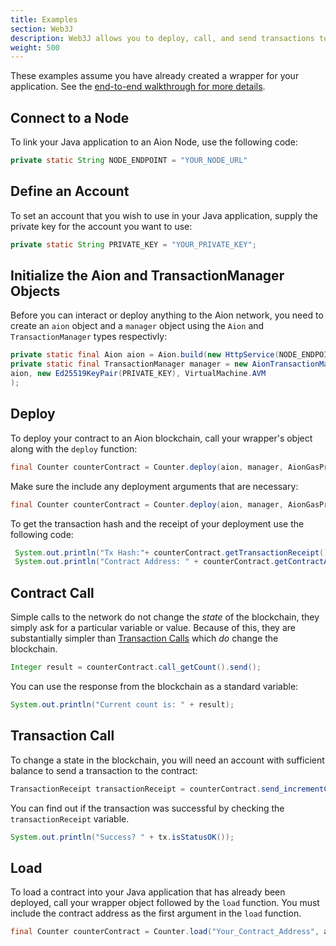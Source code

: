 ```yaml
---
title: Examples
section: Web3J
description: Web3J allows you to deploy, call, and send transactions to a contract straight from the framework itself. This article walks you through each of those workflows.
weight: 500
---
```


These examples assume you have already created a wrapper for your application. See the [end-to-end walkthrough for more details](/developers/apis/web3j/walkthrough).

## Connect to a Node

To link your Java application to an Aion Node, use the following code:

```java
private static String NODE_ENDPOINT = "YOUR_NODE_URL"
```

## Define an Account

To set an account that you wish to use in your Java application, supply the private key for the account you want to use:

```java
private static String PRIVATE_KEY = "YOUR_PRIVATE_KEY";
```

## Initialize the Aion and TransactionManager Objects

Before you can interact or deploy anything to the Aion network, you need to create an `aion` object and a `manager` object using the `Aion` and `TransactionManager` types respectivly:

```java
private static final Aion aion = Aion.build(new HttpService(NODE_ENDPOINT));
private static final TransactionManager manager = new AionTransactionManager(
aion, new Ed25519KeyPair(PRIVATE_KEY), VirtualMachine.AVM
);
```

## Deploy

To deploy your contract to an Aion blockchain, call your wrapper's object along with the `deploy` function:

```java
final Counter counterContract = Counter.deploy(aion, manager, AionGasProvider.INSTANCE, 1).send();
```

Make sure the include any deployment arguments that are necessary:

```java
final Counter counterContract = Counter.deploy(aion, manager, AionGasProvider.INSTANCE, "This is a deployment argument").send();
```

To get the transaction hash and the receipt of your deployment use the following code:

```java
 System.out.println("Tx Hash:"+ counterContract.getTransactionReceipt());
 System.out.println("Contract Address: " + counterContract.getContractAddress());
```

## Contract Call

Simple calls to the network do not change the _state_ of the blockchain, they simply ask for a particular variable or value. Because of this, they are substantially simpler than [Transaction Calls](#transaction) which _do_ change the blockchain.

```java
Integer result = counterContract.call_getCount().send();
```

You can use the response from the blockchain as a standard variable:

```java
System.out.println("Current count is: " + result);
```

## Transaction Call

To change a state in the blockchain, you will need an account with sufficient balance to send a transaction to the contract:

```java
TransactionReceipt transactionReceipt = counterContract.send_incrementCounter(1).send();
```

You can find out if the transaction was successful by checking the `transactionReceipt` variable.

```java
System.out.println("Success? " + tx.isStatusOK());
```

## Load

To load a contract into your Java application that has already been deployed, call your wrapper object followed by the `load` function. You must include the contract address as the first argument in the `load` function.

```java
final Counter counterContract = Counter.load("Your_Contract_Address", aion, manager, AionGasProvider.INSTANCE);
```
